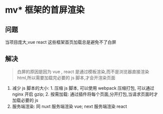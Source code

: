 
# mv* 框架的首屏渲染
## 问题
当项目庞大,vue react 这些框架首页加载总是避免不了白屏

## 解决
> 白屏的原因是因为 vue , react 是通过模板渲染,而不是浏览器直接渲染html,所以需要加载完必要的 js 脚本,才会开渲染页面

1. 减少 js 脚本的大小: 1. 压缩 js 脚本, 可以使用 webpack 压缩打包, 可以通过 nginx 开启 gzip; 2. 按需加载: 通过插件将每个页面,分开打包,当请求页面时才加载必要的 js
2. 服务端渲染: 同 nuxt 服务端渲染 vue; next 服务端渲染 react